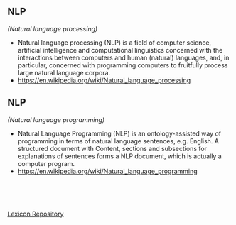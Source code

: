 
## **NLP**

*(Natural language processing)*

* Natural language processing (NLP) is a field of computer science, artificial intelligence and computational linguistics concerned with the interactions between computers and human (natural) languages, and, in particular, concerned with programming computers to fruitfully process large natural language corpora.
* <https://en.wikipedia.org/wiki/Natural_language_processing>

## **NLP**

*(Natural language programming)*

* Natural Language Programming (NLP) is an ontology-assisted way of programming in terms of natural language sentences, e.g. English. A structured document with Content, sections and subsections for explanations of sentences forms a NLP document, which is actually a computer program.
* <https://en.wikipedia.org/wiki/Natural_language_programming>


</br>
</br>
</br>

[Lexicon Repository](https://github.com/technopreneurG/lexicon)
